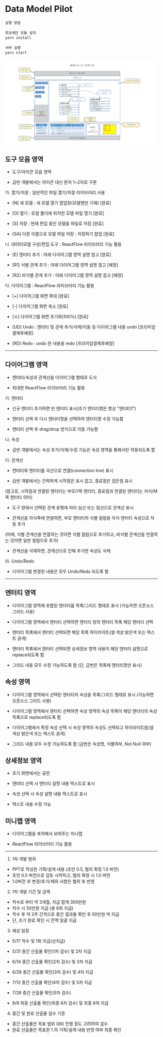 # Data Model Pilot

```
실행 방법 

최초에만 모듈 설치
yarn install

서버 실행
yarn start

```

![Data Model Pilot](./public/img/data_model_img.png)

## 도구 모음 영역

- 도구/아이콘 모음 영역

- 금번 개발에서는 아이콘 대신 문자 1~2자로 구분

가. 열기/저장 : 일반적인 파일 열기/저장 라이브러리 사용

- [N] 새 모델 : 새 모델 열기 팝업창(모델명만 기재) [완료]

- [O] 열기 : 로컬 폴더에 위치한 모델 파일 열기 [완료]

- [S] 저장 : 현재 편집 중인 모델을 파일로 저장 [완료]

- [SA] 다른 이름으로 모델 파일 저장 : 저장하기 팝업 [완료]

나. 데이터모델 구성/편집 도구 : ReactFlow 라이브러리 기능 활용

- [E] 엔터티 추가 : 아래 다이어그램 영역 설명 참고 [완료]

- [R1] 식별 관계 추가 : 아래 다이어그램 영역 설명 참고 [예정]

- [R2] 비식별 관계 추가 : 아래 다이어그램 영역 설명 참고 [예정]

다. 다이어그램 : ReactFlow 라이브러리 기능 활용

- [+] 다이어그램 화면 확대 [완료]

- [-] 다이어그램 화면 축소 [완료]

- [ㅁ] 다이어그램 화면 초기화(100%) [완료]

- [UD] Undo : 엔터티 및 관계 추가/삭제/이동 등 다이어그램 내용 undo [프리미엄결제후예정]

- [RD] Redo : undo 한 내용을 redo [프리미엄결제후예정]

---
## 다이어그램 영역

- 엔터티/속성과 관계선을 다이어그램 형태로 도식

- 최대한 ReactFlow 라이브러리 기능 활용

가. 엔터티

- 신규 엔터티 추가하면 빈 엔터티 표시(초기 엔터티명은 항상 "엔터티1")

- 엔터티 선택 후 다시 엔터티명을 선택하여 엔터티명 수정 가능함

- 엔터티 선택 후 drag/drop 방식으로 이동 가능함

나. 속성

- 금번 개발에서는 속성 추가/삭제/수정 기능은 속성 영역을 통해서만 작동되도록 함

다. 관계선

- 엔터티와 엔터티를 곡선으로 연결(connection line) 표시

- 금번 개발에서는 간략하게 시작점은 표시 없고, 종료점은 검은점 표시

(참고로, 시작점과 연결된 엔터티는 부모/1쪽 엔터티, 종료점과 연결된 엔터티는
자식/M쪽 엔터티 의미)

- 도구 창에서 선택된 관계 유형에 따라 실선 또는 점선으로 관계선 표시

- 관계선을 자식쪽에 연결하면, 부모 엔터티의 식별 컬럼을 자식 엔터티 속성으로 자동
추가

(이때, 식별 관계선을 연결하는 것이면 식별 컬럼으로 추가하고, 비식별 관계선을
연결하는 것이면 일반 컬럼으로 추가)

- 관계선을 삭제하면, 관계선으로 인해 추가한 속성도 삭제

라. Undo/Redo

- 다이어그램 변경된 내용은 모두 Undo/Redo 되도록 함
---
## 엔터티 영역

- 다이어그램 영역에 포함된 엔터티를 목록/그리드 형태로 표시 (가능하면 오픈소스 그리드 사용)

- 다이어그램 영역에서 엔터티 선택하면 엔터티 창의 엔터티 목록 해당 엔터티 선택

- 엔터티 목록에서 엔터티 선택되면 해당 목록 하이라이트(셀 색상 밝은색 또는 텍스트 굵게)

- 엔터티 목록에서 엔터티 선택되면 상세정보 영역 내용이 해당 엔터티 설명으로 replace되도록 함

- 그리드 내용 모두 수정 가능하도록 함 (단, 금번은 목록에 엔터티명만 표시)

## 속성 영역

- 다이어그램 영역에서 선택된 엔터티의 속성을 목록/그리드 형태로 표시 (가능하면 오픈소스 그리드 사용)

- 다이어그램 영역에서 엔터티 선택하면 속성 영역의 속성 목록이 해당 엔터티의 속성 목록으로 replace되도록 함

- 다이어그램에서 특정 속성 선택 시 속성 영역의 속성도 선택되고 하이라이트됨(셀 색상 밝은색 또는 텍스트 굵게)

- 그리드 내용 모두 수정 가능하도록 함 (금번은 속성명, 식별여부, Not Null 여부)

## 상세정보 영역

- 초기 화면에서는 공란

- 엔터티 선택 시 엔터티 설명 내용 텍스트로 표시

- 속성 선택 시 속성 설명 내용 텍스트로 표시

- 텍스트 내용 수정 가능

##  미니맵 영역

- 다이어그램을 축약해서 보여주는 미니맵

- ReactFlow 라이브러리 기능 활용
---


1. 1차 개발 범위
- PPT로 작성한 기획/설계 내용 (초안 0.5, 협의 확정 1.0 버전)
- 초안 0.5 버전으로 검토 시작하고, 협의 확정 시 1.0 버전
- 1.0버전 후 변경/추가/제외 사항은 협의 후 반영

2. 1차 개발 기간 및 금액
- 착수로 부터 약 3개월, 지급 합계 300만원
- 착수 시 50만원 지급 (총 6회 지급)
- 착수 후 약 2주 간격으로 중간 결과물 확인 후 50만원 씩 지급
- 단, 조기 완료 확인 시 잔액 일괄 지급

3. 예상 일정
- 5/17 착수 및 1회 지급(선지급)
- 5/31 중간 산출물 확인(1차 검수) 및 2차 지급
- 6/14 중간 산출물 확인(2차 검수) 및 3차 지급

- 6/28 중간 산출물 확인(3차 검수) 및 4차 지급
- 7/12 중간 산출물 확인(4차 검수) 및 5차 지급
- 7/26 중간 산출물 확인(5차 검수)
- 8/9 최종 산출물 확인(최종 6차 검수) 및 최종 6차 지급

4. 중간 및 완료 산출물 검수 기준
- 중간 산출물은 목표 범위 대비 진행 정도 고려하여 검수
- 완료 산출물은 목표한 1.의 기획/설계 내용 반영 여부 최종 확인